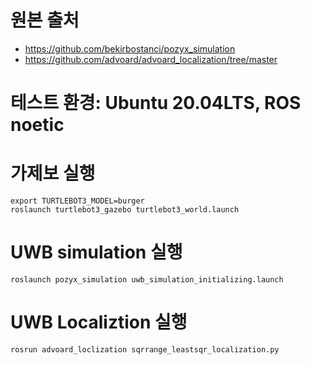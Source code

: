 # 원본 출처
* https://github.com/bekirbostanci/pozyx_simulation 
* https://github.com/advoard/advoard_localization/tree/master


# 테스트 환경: Ubuntu 20.04LTS, ROS noetic

# 가제보 실행
```
export TURTLEBOT3_MODEL=burger
roslaunch turtlebot3_gazebo turtlebot3_world.launch
```

# UWB simulation 실행
```
roslaunch pozyx_simulation uwb_simulation_initializing.launch
```

# UWB Localiztion 실행
```
rosrun advoard_loclization sqrrange_leastsqr_localization.py
```
